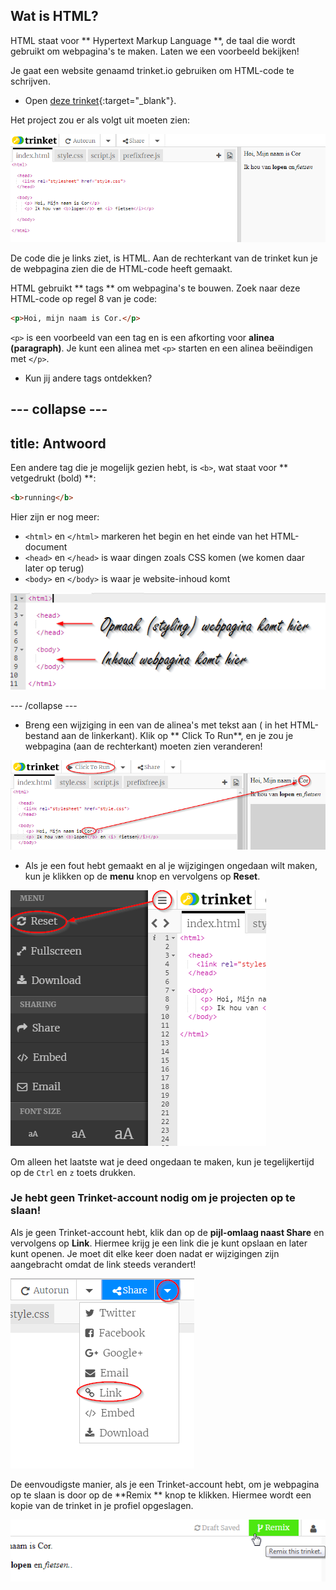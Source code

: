 ## Wat is HTML?

HTML staat voor ** Hypertext Markup Language **, de taal die wordt gebruikt om webpagina's te maken. Laten we een voorbeeld bekijken!

Je gaat een website genaamd trinket.io gebruiken om HTML-code te schrijven.

+ Open [deze trinket](http://jumpto.cc/web-intro){:target="_blank"}.

Het project zou er als volgt uit moeten zien:

![screenshot](images/birthday-starter.png)

De code die je links ziet, is HTML. Aan de rechterkant van de trinket kun je de webpagina zien die de HTML-code heeft gemaakt.

HTML gebruikt ** tags ** om webpagina's te bouwen. Zoek naar deze HTML-code op regel 8 van je code:

```html
<p>Hoi, mijn naam is Cor.</p>
```

`<p>` is een voorbeeld van een tag en is een afkorting voor **alinea (paragraph)**. Je kunt een alinea met `<p>` starten en een alinea beëindigen met `</p>`.

+ Kun jij andere tags ontdekken?

## \--- collapse \---

## title: Antwoord

Een andere tag die je mogelijk gezien hebt, is `<b>`, wat staat voor ** vetgedrukt (bold) **:

```html
<b>running</b>
```

Hier zijn er nog meer:

+ `<html>` en `</html>` markeren het begin en het einde van het HTML-document
+ `<head>` en `</head>` is waar dingen zoals CSS komen (we komen daar later op terug)
+ `<body>` en `</body>` is waar je website-inhoud komt

![screenshot](images/birthday-head-body.png)

\--- /collapse \---

+ Breng een wijziging in een van de alinea's met tekst aan ( in het HTML-bestand aan de linkerkant). Klik op ** Click To Run**, en je zou je webpagina (aan de rechterkant) moeten zien veranderen!

![screenshot](images/birthday-edit-html.png)

+ Als je een fout hebt gemaakt en al je wijzigingen ongedaan wilt maken, kun je klikken op de **menu** knop en vervolgens op **Reset**.

![screenshot](images/birthday-reset.png)

Om alleen het laatste wat je deed ongedaan te maken, kun je tegelijkertijd op de ` Ctrl ` en ` z ` toets drukken.

### Je hebt geen Trinket-account nodig om je projecten op te slaan!

Als je geen Trinket-account hebt, klik dan op de **pijl-omlaag naast Share** en vervolgens op **Link**. Hiermee krijg je een link die je kunt opslaan en later kunt openen. Je moet dit elke keer doen nadat er wijzigingen zijn aangebracht omdat de link steeds verandert!

![screenshot](images/birthday-link.png)

De eenvoudigste manier, als je een Trinket-account hebt, om je webpagina op te slaan is door op de **Remix ** knop te klikken. Hiermee wordt een kopie van de trinket in je profiel opgeslagen.

![screenshot](images/birthday-remix.png)